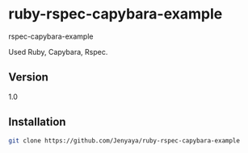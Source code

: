 ruby-rspec-capybara-example
===========================

rspec-capybara-example

Used Ruby, Capybara, Rspec.

Version
----
1.0

Installation
--------------

```sh
git clone https://github.com/Jenyaya/ruby-rspec-capybara-example
```
